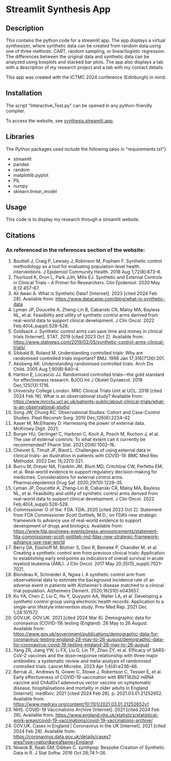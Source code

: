 # Streamlit Synthesis App


## Description

This contains the python code for a streamlit app.  The app displays a virtual synthesizer, where synthetic data can be created from random data using one of three methods: CART, random sampling, or linear/logistic regression.  The differences between the original data and synthetic data can be analyzed using boxplots and stacked bar plots.  The app also displays a tab with a description of my research project and a tab with my contact details. 

This app was created with the ICTMC 2024 conference (Edinburgh) in mind.


## Installation

The script "Interactive_Test.py" can be opened in any python-friendly compiler. 

To access the website, see [synthesis.streamlit.app](https://synthesis.streamlit.app/).

## Libraries

The Python packages used include the following (also in "requirements.txt")


- streamlit
- pandas
- random
- matplotlib.pyplot
- PIL
- numpy
- sklearn.linear_model 



## Usage

This code is to display my research through a streamlit website.

## Citations

### As referenced in the references section of the website:

1. Bouttell J, Craig P, Lewsey J, Robinson M, Popham F. Synthetic control methodology as a tool for evaluating population-level health interventions. J Epidemiol Community Health. 2018 Aug 1;72(8):673–8. 
2. Thorlund K, Dron L, Park JJH, Mills EJ. Synthetic and External Controls in Clinical Trials – A Primer for Researchers. Clin Epidemiol. 2020 May 8;12:457–67. 
3. Ali Awan A. What is Synthetic Data? [Internet]. 2023 [cited 2024 Feb 28]. Available from: https://www.datacamp.com/blog/what-is-synthetic-data
4. Lyman JP, Doucette A, Zheng-Lin B, Cabanski CR, Maloy MA, Bayless NL, et al. Feasibility and utility of synthetic control arms derived from real-world data to support clinical development. J Clin Oncol. 2022 Feb;40(4_suppl):528–528. 
5. Goldsack J. Synthetic control arms can save time and money in clinical trials [Internet]. STAT. 2019 [cited 2023 Oct 2]. Available from: https://www.statnews.com/2019/02/05/synthetic-control-arms-clinical-trials/
6. Sibbald B, Roland M. Understanding controlled trials: Why are randomised controlled trials important? BMJ. 1998 Jan 17;316(7126):201. 
7. Akobeng AK. Understanding randomised controlled trials. Arch Dis Child. 2005 Aug 1;90(8):840–4.
8. Hariton E, Locascio JJ. Randomised controlled trials—the gold standard for effectiveness research. BJOG Int J Obstet Gynaecol. 2018 Dec;125(13):1716. 
9. University College London. MRC Clinical Trials Unit at UCL. 2018 [cited 2024 Feb 19]. What is an observational study? Available from: https://www.mrcctu.ucl.ac.uk/patients-public/about-clinical-trials/what-is-an-observational-study/
10. Song JW, Chung KC. Observational Studies: Cohort and Case-Control Studies. Plast Reconstr Surg. 2010 Dec;126(6):2234–42
11. Aaser M, McElhaney D. Harnessing the power of external data. McKinsey Digit. 2021;
12. Burger HU, Gerlinger C, Harbron C, Koch A, Posch M, Rochon J, et al. The use of external controls: To what extent can it currently be recommended? Pharm Stat. 2021;20(6):1002–16. 
13. Chevret S, Timsit JF, Biard L. Challenges of using external data in clinical trials- an illustration in patients with COVID-19. BMC Med Res Methodol. 2022 Dec 15;22(1):321. 
14. Burcu M, Dreyer NA, Franklin JM, Blum MD, Critchlow CW, Perfetto EM, et al. Real-world evidence to support regulatory decision-making for medicines: Considerations for external control arms. Pharmacoepidemiol Drug Saf. 2020;29(10):1228–35. 
15. Lyman JP, Doucette A, Zheng-Lin B, Cabanski CR, Maloy MA, Bayless NL, et al. Feasibility and utility of synthetic control arms derived from real-world data to support clinical development. J Clin Oncol. 2022 Feb;40(4_suppl):528–528. 
16. Commissioner O of the. FDA. FDA; 2020 [cited 2023 Oct 2]. Statement from FDA Commissioner Scott Gottlieb, M.D., on FDA’s new strategic framework to advance use of real-world evidence to support development of drugs and biologics. Available from: https://www.fda.gov/news-events/press-announcements/statement-fda-commissioner-scott-gottlieb-md-fdas-new-strategic-framework-advance-use-real-world
17. Berry DA, Elashoff M, Blotner S, Davi R, Beineke P, Chandler M, et al. Creating a synthetic control arm from previous clinical trials: Application to establishing early end points as indicators of overall survival in acute myeloid leukemia (AML). J Clin Oncol. 2017 May 20;35(15_suppl):7021–7021. 
18. Blondeau K, Schneider A, Ngwa I. A synthetic control arm from observational data to estimate the background incidence rate of an adverse event in patients with Alzheimer’s disease matched to a clinical trial population. Alzheimers Dement. 2020;16(S10):e043657. 
19. Ko YA, Chen Z, Liu C, Hu Y, Quyyumi AA, Waller LA, et al. Developing a synthetic control group using electronic health records: Application to a single-arm lifestyle intervention study. Prev Med Rep. 2021 Dec 1;24:101572.
20. GOV.UK. GOV.UK. 2021 [cited 2024 Mar 8]. Demographic data for coronavirus (COVID-19) testing (England): 28 May to 26 August. Available from: https://www.gov.uk/government/publications/demographic-data-for-coronavirus-testing-england-28-may-to-26-august/demographic-data-for-coronavirus-covid-19-testing-england-28-may-to-26-august
21. Yang ZR, Jiang YW, Li FX, Liu D, Lin TF, Zhao ZY, et al. Efficacy of SARS-CoV-2 vaccines and the dose–response relationship with three major antibodies: a systematic review and meta-analysis of randomised controlled trials. Lancet Microbe. 2023 Apr 1;4(4):e236–46. 
22. Bernal JL, Andrews N, Gower C, Stowe J, Robertson C, Tessier E, et al. Early effectiveness of COVID-19 vaccination with BNT162b2 mRNA vaccine and ChAdOx1 adenovirus vector vaccine on symptomatic disease, hospitalisations and mortality in older adults in England [Internet]. medRxiv; 2021 [cited 2024 Feb 26]. p. 2021.03.01.21252652. Available from: https://www.medrxiv.org/content/10.1101/2021.03.01.21252652v1              
23. NHS. COVID-19 Vaccinations Archive [Internet]. 2021 [cited 2024 Feb 28]. Available from: https://www.england.nhs.uk/statistics/statistical-work-areas/covid-19-vaccinations/covid-19-vaccinations-archive/
24. GOV.UK. Cases in England | Coronavirus in the UK [Internet]. 2021 [cited 2024 Feb 28]. Available from: https://coronavirus.data.gov.uk/details/cases?areaType=nation&areaName=England
25. Nowok B, Raab GM, Dibben C. synthpop: Bespoke Creation of Synthetic Data in R. J Stat Softw. 2016 Oct 28;74:1–26.
